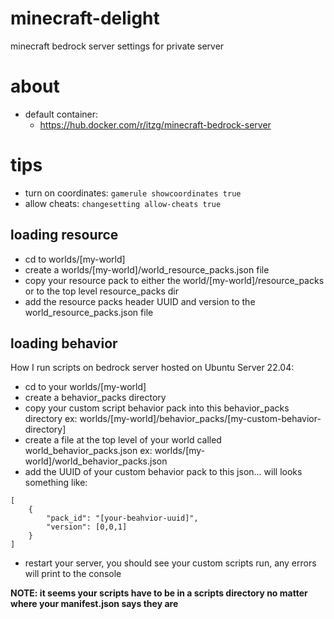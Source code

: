 # minecraft-delight
minecraft bedrock server settings for private server

# about
- default container: 
    - https://hub.docker.com/r/itzg/minecraft-bedrock-server

# tips
- turn on coordinates: `gamerule showcoordinates true`
- allow cheats: `changesetting allow-cheats true`

## loading resource
- cd to worlds/[my-world]
- create a worlds/[my-world]/world_resource_packs.json file
- copy your resource pack to either the world/[my-world]/resource_packs or to the top level resource_packs dir
- add the resource packs header UUID and version to the world_resource_packs.json file

## loading behavior
How I run scripts on bedrock server hosted on Ubuntu Server 22.04:

- cd to your worlds/[my-world]
- create a behavior_packs directory
- copy your custom script behavior pack into this behavior_packs directory ex: worlds/[my-world]/behavior_packs/[my-custom-behavior-directory]
- create a file at the top level of your world called world_behavior_packs.json ex: worlds/[my-world]/world_behavior_packs.json
- add the UUID of your custom behavior pack to this json... will looks something like:  
```
[
    {
        "pack_id": "[your-beahvior-uuid]",
        "version": [0,0,1]
    }
]
```

- restart your server, you should see your custom scripts run, any errors will print to the console  

**NOTE: it seems your scripts have to be in a scripts directory no matter where your manifest.json says they are**